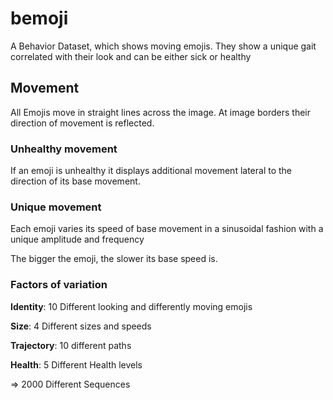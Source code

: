 # bemoji

A Behavior Dataset, which shows moving emojis. They show a unique gait correlated with their look and can be either sick or healthy

## Movement

All Emojis move in straight lines across the image. At image borders their direction of movement is reflected.

### Unhealthy movement

If an emoji is unhealthy it displays additional movement lateral to the direction of its base movement.

### Unique movement

Each emoji varies its speed of base movement in a sinusoidal fashion with a unique amplitude and frequency

The bigger the emoji, the slower its base speed is.

### Factors of variation

**Identity**: 10 Different looking and differently moving emojis

**Size**: 4 Different sizes and speeds

**Trajectory**: 10 different paths

**Health**: 5 Different Health levels

⇒ 2000 Different Sequences
